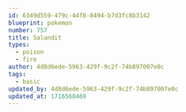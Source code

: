 ```yaml
---
id: 6349d559-479c-44f8-8494-b7d3fc8b3142
blueprint: pokemon
number: 757
title: Salandit
types:
  - poison
  - fire
author: 4d8d6ede-5963-429f-9c2f-74b897007e0c
tags:
  - basic
updated_by: 4d8d6ede-5963-429f-9c2f-74b897007e0c
updated_at: 1716568469
---
```


